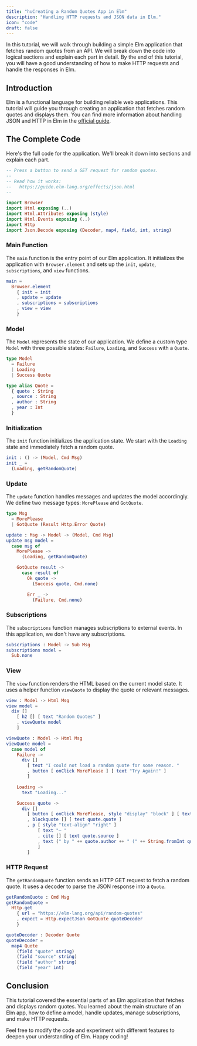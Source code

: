 ```yaml
---
title: "huCreating a Random Quotes App in Elm"
description: "Handling HTTP requests and JSON data in Elm."
icon: "code"
draft: false
---
```


In this tutorial, we will walk through building a simple Elm application that fetches random quotes from an API. We will break down the code into logical sections and explain each part in detail. By the end of this tutorial, you will have a good understanding of how to make HTTP requests and handle the responses in Elm.

## Introduction

Elm is a functional language for building reliable web applications. This tutorial will guide you through creating an application that fetches random quotes and displays them. You can find more information about handling JSON and HTTP in Elm in the [official guide](https://guide.elm-lang.org/effects/json.html).

## The Complete Code

Here's the full code for the application. We'll break it down into sections and explain each part.

```elm
-- Press a button to send a GET request for random quotes.
--
-- Read how it works:
--   https://guide.elm-lang.org/effects/json.html
--

import Browser
import Html exposing (..)
import Html.Attributes exposing (style)
import Html.Events exposing (..)
import Http
import Json.Decode exposing (Decoder, map4, field, int, string)
```

### Main Function

The `main` function is the entry point of our Elm application. It initializes the application with `Browser.element` and sets up the `init`, `update`, `subscriptions`, and `view` functions.

```elm
main =
  Browser.element
    { init = init
    , update = update
    , subscriptions = subscriptions
    , view = view
    }
```

### Model

The `Model` represents the state of our application. We define a custom type `Model` with three possible states: `Failure`, `Loading`, and `Success` with a `Quote`.

```elm
type Model
  = Failure
  | Loading
  | Success Quote

type alias Quote =
  { quote : String
  , source : String
  , author : String
  , year : Int
  }
```

### Initialization

The `init` function initializes the application state. We start with the `Loading` state and immediately fetch a random quote.

```elm
init : () -> (Model, Cmd Msg)
init _ =
  (Loading, getRandomQuote)
```

### Update

The `update` function handles messages and updates the model accordingly. We define two message types: `MorePlease` and `GotQuote`.

```elm
type Msg
  = MorePlease
  | GotQuote (Result Http.Error Quote)

update : Msg -> Model -> (Model, Cmd Msg)
update msg model =
  case msg of
    MorePlease ->
      (Loading, getRandomQuote)

    GotQuote result ->
      case result of
        Ok quote ->
          (Success quote, Cmd.none)

        Err _ ->
          (Failure, Cmd.none)
```

### Subscriptions

The `subscriptions` function manages subscriptions to external events. In this application, we don't have any subscriptions.

```elm
subscriptions : Model -> Sub Msg
subscriptions model =
  Sub.none
```

### View

The `view` function renders the HTML based on the current model state. It uses a helper function `viewQuote` to display the quote or relevant messages.

```elm
view : Model -> Html Msg
view model =
  div []
    [ h2 [] [ text "Random Quotes" ]
    , viewQuote model
    ]

viewQuote : Model -> Html Msg
viewQuote model =
  case model of
    Failure ->
      div []
        [ text "I could not load a random quote for some reason. "
        , button [ onClick MorePlease ] [ text "Try Again!" ]
        ]

    Loading ->
      text "Loading..."

    Success quote ->
      div []
        [ button [ onClick MorePlease, style "display" "block" ] [ text "More Please!" ]
        , blockquote [] [ text quote.quote ]
        , p [ style "text-align" "right" ]
            [ text "— "
            , cite [] [ text quote.source ]
            , text (" by " ++ quote.author ++ " (" ++ String.fromInt quote.year ++ ")")
            ]
        ]
```

### HTTP Request

The `getRandomQuote` function sends an HTTP GET request to fetch a random quote. It uses a decoder to parse the JSON response into a `Quote`.

```elm
getRandomQuote : Cmd Msg
getRandomQuote =
  Http.get
    { url = "https://elm-lang.org/api/random-quotes"
    , expect = Http.expectJson GotQuote quoteDecoder
    }

quoteDecoder : Decoder Quote
quoteDecoder =
  map4 Quote
    (field "quote" string)
    (field "source" string)
    (field "author" string)
    (field "year" int)
```

## Conclusion

This tutorial covered the essential parts of an Elm application that fetches and displays random quotes. You learned about the main structure of an Elm app, how to define a model, handle updates, manage subscriptions, and make HTTP requests.

Feel free to modify the code and experiment with different features to deepen your understanding of Elm. Happy coding!